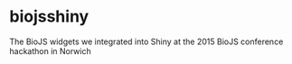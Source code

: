 # biojsshiny
The BioJS widgets we integrated into Shiny at the 2015 BioJS conference hackathon in Norwich
